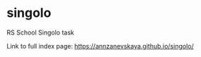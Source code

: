 # singolo
RS School Singolo task

Link to full index page: https://annzanevskaya.github.io/singolo/ 
